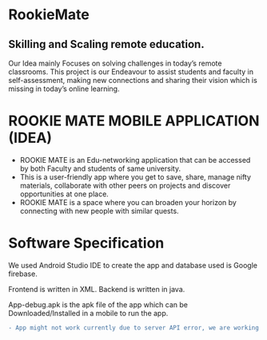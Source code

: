 # RookieMate

## Skilling and Scaling remote education. 
Our Idea mainly Focuses on solving challenges in today’s remote classrooms. This project is our Endeavour to assist students and faculty in self-assessment, making new connections and  sharing their vision which is missing in today’s online learning.

# ROOKIE MATE MOBILE APPLICATION (IDEA)

- ROOKIE MATE is an Edu-networking application that can be accessed by both Faculty and students of same university.
- This is a user-friendly app where you get to save, share, manage nifty materials, collaborate with other peers on projects and discover opportunities at one place.
- ROOKIE MATE is a space where you can broaden your horizon by connecting with new people with similar quests.

# Software Specification

We used Android Studio IDE to create the app and database used is Google firebase.

Frontend is written in XML. Backend is written in java.

App-debug.apk is the apk file of the app which can be Downloaded/Installed in a mobile to run the app.

```diff
- App might not work currently due to server API error, we are working on it so please consider.
